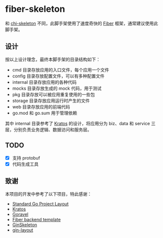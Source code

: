# fiber-skeleton

和 [chi-skeleton](https://github.com/libtnb/chi-skeleton) 不同，此脚手架使用了速度奇快的 [Fiber](https://gofiber.io/) 框架，通常建议使用此脚手架。

## 设计

按以上设计理念，最终本脚手架的目录结构如下：

* cmd 目录存放应用的入口文件，每个应用一个文件
* config 目录存放配置文件，可以有多种配置文件
* internal 目录存放应用的各种代码
* mocks 目录存放生成的 mock 代码，用于测试
* pkg 目录存放可以被应用重复使用的一些包
* storage 目录存放应用运行时产生的文件
* web 目录存放应用的前端代码
* go.mod 和 go.sum 用于管理依赖

其中 internal 目录参考了 [Kratos](https://go-kratos.dev/) 的设计，将应用分为 biz、data 和 service 三层，分别负责业务逻辑、数据访问和服务层。

## TODO

* [x] 支持 protobuf
* [x] 代码生成工具

## 致谢

本项目的开发中参考了以下项目，特此感谢：

* [Standard Go Project Layout](https://github.com/golang-standards/project-layout)
* [Kratos](https://go-kratos.dev/)
* [Goravel](https://github.com/goravel/goravel)
* [Fiber backend template](https://github.com/create-go-app/fiber-go-template)
* [GinSkeleton](https://github.com/qifengzhang007/GinSkeleton)
* [gin-layout](https://github.com/wannanbigpig/gin-layout)
